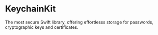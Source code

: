 # KeychainKit
The most secure Swift library, offering effortlesss storage for passwords, cryptographic keys and certificates.
